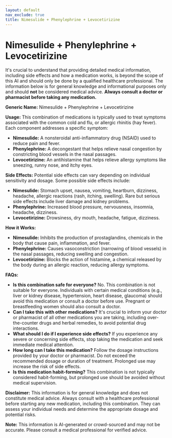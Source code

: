 ```yaml
---
layout: default
nav_exclude: true
title: Nimesulide + Phenylephrine + Levocetirizine
---
```


# Nimesulide + Phenylephrine + Levocetirizine

It's crucial to understand that providing detailed medical information, including side effects and how a medication works, is beyond the scope of this AI and should only be done by a qualified healthcare professional.  The information below is for general knowledge and informational purposes only and should **not** be considered medical advice.  **Always consult a doctor or pharmacist before taking any medication.**

**Generic Name:** Nimesulide + Phenylephrine + Levocetirizine


**Usage:** This combination of medications is typically used to treat symptoms associated with the common cold and flu, or allergic rhinitis (hay fever).  Each component addresses a specific symptom:

* **Nimesulide:**  A nonsteroidal anti-inflammatory drug (NSAID) used to reduce pain and fever.
* **Phenylephrine:** A decongestant that helps relieve nasal congestion by constricting blood vessels in the nasal passages.
* **Levocetirizine:** An antihistamine that helps relieve allergy symptoms like sneezing, runny nose, and itchy eyes.


**Side Effects:**  Potential side effects can vary depending on individual sensitivity and dosage.  Some possible side effects include:

* **Nimesulide:** Stomach upset, nausea, vomiting, heartburn, dizziness, headache, allergic reactions (rash, itching, swelling).  Rare but serious side effects include liver damage and kidney problems.
* **Phenylephrine:**  Increased blood pressure, nervousness, insomnia, headache, dizziness.
* **Levocetirizine:**  Drowsiness, dry mouth, headache, fatigue, dizziness.


**How it Works:**

* **Nimesulide:**  Inhibits the production of prostaglandins, chemicals in the body that cause pain, inflammation, and fever.
* **Phenylephrine:**  Causes vasoconstriction (narrowing of blood vessels) in the nasal passages, reducing swelling and congestion.
* **Levocetirizine:**  Blocks the action of histamine, a chemical released by the body during an allergic reaction, reducing allergy symptoms.


**FAQs:**

* **Is this combination safe for everyone?** No.  This combination is not suitable for everyone.  Individuals with certain medical conditions (e.g., liver or kidney disease, hypertension, heart disease, glaucoma) should avoid this medication or consult a doctor before use.  Pregnant or breastfeeding women should also consult a doctor.
* **Can I take this with other medications?**  It's crucial to inform your doctor or pharmacist of all other medications you are taking, including over-the-counter drugs and herbal remedies, to avoid potential drug interactions.
* **What should I do if I experience side effects?** If you experience any severe or concerning side effects, stop taking the medication and seek immediate medical attention.
* **How long can I take this medication?**  Follow the dosage instructions provided by your doctor or pharmacist. Do not exceed the recommended dosage or duration of treatment.  Prolonged use may increase the risk of side effects.
* **Is this medication habit-forming?**  This combination is not typically considered habit-forming, but prolonged use should be avoided without medical supervision.


**Disclaimer:** This information is for general knowledge and does not constitute medical advice.  Always consult with a healthcare professional before starting any new medication, including this combination. They can assess your individual needs and determine the appropriate dosage and potential risks.


**Note:** This information is AI-generated or crowd-sourced and may not be accurate. Please consult a medical professional for verified advice.